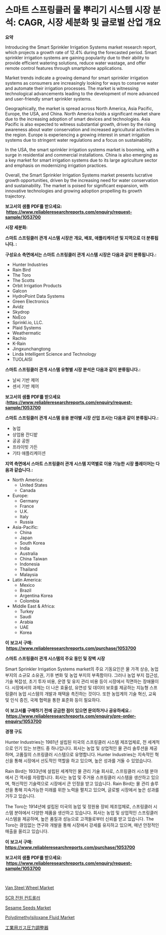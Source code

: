 <p><h1>스마트 스프링클러 물 뿌리기 시스템 시장 분석: CAGR, 시장 세분화 및 글로벌 산업 개요</h1></p><p><strong>요약</strong></p>
<p><p>Introducing the Smart Sprinkler Irrigation Systems market research report, which projects a growth rate of 12.4% during the forecasted period. Smart sprinkler irrigation systems are gaining popularity due to their ability to provide efficient watering solutions, reduce water wastage, and offer remote control features through smartphone applications.</p><p>Market trends indicate a growing demand for smart sprinkler irrigation systems as consumers are increasingly looking for ways to conserve water and automate their irrigation processes. The market is witnessing technological advancements leading to the development of more advanced and user-friendly smart sprinkler systems.</p><p>Geographically, the market is spread across North America, Asia Pacific, Europe, the USA, and China. North America holds a significant market share due to the increasing adoption of smart devices and technologies. Asia Pacific is also expected to witness substantial growth, driven by the rising awareness about water conservation and increased agricultural activities in the region. Europe is experiencing a growing interest in smart irrigation systems due to stringent water regulations and a focus on sustainability.</p><p>In the USA, the smart sprinkler irrigation systems market is booming, with a surge in residential and commercial installations. China is also emerging as a key market for smart irrigation systems due to its large agriculture sector and emphasis on modernizing irrigation practices.</p><p>Overall, the Smart Sprinkler Irrigation Systems market presents lucrative growth opportunities, driven by the increasing need for water conservation and sustainability. The market is poised for significant expansion, with innovative technologies and growing adoption propelling its growth trajectory.</p></p>
<p><strong>보고서의 샘플 PDF를 받으세요: &nbsp;<a href="https://www.reliableresearchreports.com/enquiry/request-sample/1053700">https://www.reliableresearchreports.com/enquiry/request-sample/1053700</a></strong></p>
<p><strong>시장 세분화:</strong></p>
<p><strong> 스마트 스프링클러 관개 시스템 시장은 개요, 배포, 애플리케이션 및 지역으로 더 분류됩니다. :</strong></p>
<p><strong>구성요소 측면에서는 스마트 스프링클러 관개 시스템 시장은 다음과 같이 분류됩니다.:</strong></p>
<p><ul><li>Hunter Industries</li><li>Rain Bird</li><li>The Toro</li><li>The Scotts</li><li>Orbit Irrigation Products</li><li>Galcon</li><li>HydroPoint Data Systems</li><li>Green Electronics</li><li>Avidz</li><li>Skydrop</li><li>NxEco</li><li>Sprinkl.io, LLC.</li><li>Plaid Systems</li><li>Weathermatic</li><li>Rachio</li><li>K-Rain</li><li>Jingxunchangtong</li><li>Linda Intelligent Science and Technology</li><li>TUOLAISI</li></ul></p>
<p><strong> 스마트 스프링클러 관개 시스템 유형별 시장 분석은 다음과 같이 분류됩니다.:</strong></p>
<p><ul><li>날씨 기반 제어</li><li>센서 기반 제어</li></ul></p>
<p><strong>보고서의 샘플 PDF를 받으세요 :<a href="https://www.reliableresearchreports.com/enquiry/request-sample/1053700">https://www.reliableresearchreports.com/enquiry/request-sample/1053700</a></strong></p>
<p><strong> 스마트 스프링클러 관개 시스템 응용 분야별 시장 산업 조사는 다음과 같이 분류됩니다.:</strong></p>
<p><ul><li>농업</li><li>상업용 잔디밭</li><li>공공 공원</li><li>프라이빗 가든</li><li>기타 애플리케이션</li></ul></p>
<p><strong>지역 측면에서 스마트 스프링클러 관개 시스템 지역별로 이용 가능한 시장 플레이어는 다음과 같습니다.:</strong></p>
<p><ul>
    <li>
        North America:
        <ul>
            <li>United States</li>
            <li>Canada</li>
        </ul>
    </li>
    <li>
        Europe:
        <ul>
            <li>Germany</li>
            <li>France</li>
            <li>U.K.</li>
            <li>Italy</li>
            <li>Russia</li>
        </ul>
    </li>
    <li>
        Asia-Pacific:
        <ul>
            <li>China</li>
            <li>Japan</li>
            <li>South Korea</li>
            <li>India</li>
            <li>Australia</li>
            <li>China Taiwan</li>
            <li>Indonesia</li>
            <li>Thailand</li>
            <li>Malaysia</li>
        </ul>
    </li>
    <li>
        Latin America:
        <ul>
            <li>Mexico</li>
            <li>Brazil</li>
            <li>Argentina Korea</li>
            <li>Colombia</li>
        </ul>
    </li>
    <li>
        Middle East & Africa:
        <ul>
            <li>Turkey</li>
            <li>Saudi</li>
            <li>Arabia</li>
            <li>UAE</li>
            <li>Korea</li>
        </ul>
    </li>
    </ul></p>
<p><strong>이 보고서 구매: &nbsp;<a href="https://www.reliableresearchreports.com/purchase/1053700">https://www.reliableresearchreports.com/purchase/1053700</a></strong></p>
<p><strong>스마트 스프링클러 관개 시스템의 주요 동인 및 장벽 시장</strong></p>
<p><p>Smart Sprinkler Irrigation Systems market의 주요 기동요인은 물 가격 상승, 농업 부지의 소규모 소유권, 기후 변화 및 농업 부지의 부족함이다. 그러나 농업 부지 접근성, 기술 복잡성, 초기 투자 비용, 운영 및 유지 관리 비용 등이 시장에서 직면하는 장애물이다. 시장에서의 과제는 더 나은 효율성, 유연성 및 데이터 보호를 제공하는 지능형 스프링클러 농업 시스템의 개발과 채택을 촉진하는 것이다. 또한 농업계의 기술 혁신, 교육 및 인식 증진, 국제 협력을 통한 표준화 등이 필요하다.</p></p>
<p><strong>이 보고서를 구매하기 전에 궁금한 점이 있으면 문의하거나 공유하세요.: &nbsp;<a href="https://www.reliableresearchreports.com/enquiry/pre-order-enquiry/1053700">https://www.reliableresearchreports.com/enquiry/pre-order-enquiry/1053700</a></strong></p>
<p><strong>경쟁 구도</strong></p>
<p><p>Hunter Industries는 1981년 설립된 미국의 스프링클러 시스템 제조업체로, 전 세계적으로 인기 있는 브랜드 중 하나입니다. 회사는 농업 및 상업적인 물 관리 솔루션을 제공하며, 고품질의 스프링클러 시스템으로 유명합니다. Hunter Industries는 지속적인 혁신을 통해 시장에서 선도적인 역할을 하고 있으며, 높은 성과를 거둘 수 있었습니다.</p><p>Rain Bird는 1933년에 설립된 세계적인 물 관리 기술 회사로, 스프링클러 시스템 분야에서 긴 역사를 자랑합니다. 회사는 농업 및 주거용 스프링클러 시스템을 생산하고 있으며, 혁신적인 기술력으로 시장에서 큰 인정을 받고 있습니다. Rain Bird는 물 관리 솔루션을 통해 지속가능한 미래를 위한 노력을 펼치고 있으며, 글로벌 시장에서 높은 성과를 거두고 있습니다.</p><p>The Toro는 1914년에 설립된 미국의 농업 및 정원용 장비 제조업체로, 스프링클러 시스템 분야에서 다양한 제품을 생산하고 있습니다. 회사는 농업 및 상업적인 스프링클러 시스템을 제공하며, 높은 품질과 성능으로 고객들로부터 신뢰를 받고 있습니다. The Toro는 끊임없는 연구와 개발을 통해 시장에서 강세를 유지하고 있으며, 매년 안정적인 매출을 올리고 있습니다.</p></p>
<p><strong>이 보고서 구매: &nbsp; <a href="https://www.reliableresearchreports.com/purchase/1053700">https://www.reliableresearchreports.com/purchase/1053700</a></strong></p>
<p><strong>보고서의 샘플 PDF를 받으세요: &nbsp;<a href="https://www.reliableresearchreports.com/enquiry/request-sample/1053700">https://www.reliableresearchreports.com/enquiry/request-sample/1053700</a></strong><strong></strong></p>
<p>&nbsp;</p>
<p><p><a href="https://issuu.com/reportprime-2/docs/van-steel-wheel-market-size-2030.pptx">Van Steel Wheel Market</a></p><p><a href="https://github.com/hxzi07639916/Market-Research-Report-List-1/blob/main/6610105190450.md">SCR 전원 컨트롤러</a></p><p><a href="https://view.publitas.com/reportprime-1/sesame-seeds-market-size-and-growth-market-segmentation-regional-and-country-breakdowns-and-market-trends-for-period-from-2024-2031/">Sesame Seeds Market</a></p><p><a href="https://github.com/mabutironaldo/Market-Research-Report-List-3/blob/main/polydimethylsiloxane-fluid-market.md">Polydimethylsiloxane Fluid Market</a></p><p><a href="https://github.com/ihabdkwlxs948/Market-Research-Report-List-1/blob/main/9198121190665.md">工業用ガス圧力調整器</a></p></p>